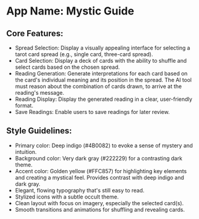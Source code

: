 # **App Name**: Mystic Guide

## Core Features:

- Spread Selection: Display a visually appealing interface for selecting a tarot card spread (e.g., single card, three-card spread).
- Card Selection: Display a deck of cards with the ability to shuffle and select cards based on the chosen spread.
- Reading Generation: Generate interpretations for each card based on the card's individual meaning and its position in the spread. The AI tool must reason about the combination of cards drawn, to arrive at the reading's message.
- Reading Display: Display the generated reading in a clear, user-friendly format.
- Save Readings: Enable users to save readings for later review.

## Style Guidelines:

- Primary color: Deep indigo (#4B0082) to evoke a sense of mystery and intuition.
- Background color: Very dark gray (#222229) for a contrasting dark theme.
- Accent color: Golden yellow (#FFC857) for highlighting key elements and creating a mystical feel. Provides contrast with deep indigo and dark gray.
- Elegant, flowing typography that's still easy to read.
- Stylized icons with a subtle occult theme.
- Clean layout with focus on imagery, especially the selected card(s).
- Smooth transitions and animations for shuffling and revealing cards.